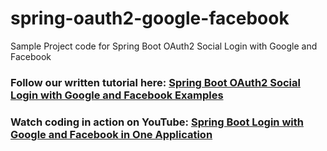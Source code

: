 # spring-oauth2-google-facebook
Sample Project code for Spring Boot OAuth2 Social Login with Google and Facebook
### Follow our written tutorial here: [Spring Boot OAuth2 Social Login with Google and Facebook Examples](https://www.codejava.net/frameworks/spring-boot/social-login-with-google-and-facebook-examples)
### Watch coding in action on YouTube: [Spring Boot Login with Google and Facebook in One Application](https://www.youtube.com/watch?v=7cJFaZ8eg08)
